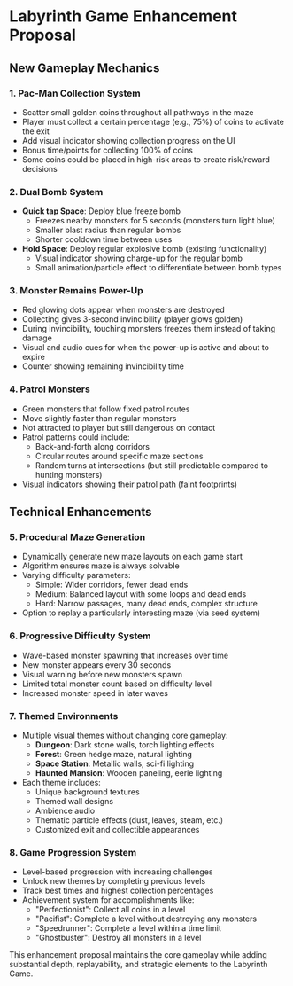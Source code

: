 # Labyrinth Game Enhancement Proposal

## New Gameplay Mechanics

### 1. Pac-Man Collection System
- Scatter small golden coins throughout all pathways in the maze
- Player must collect a certain percentage (e.g., 75%) of coins to activate the exit
- Add visual indicator showing collection progress on the UI
- Bonus time/points for collecting 100% of coins
- Some coins could be placed in high-risk areas to create risk/reward decisions

### 2. Dual Bomb System
- **Quick tap Space**: Deploy blue freeze bomb
  - Freezes nearby monsters for 5 seconds (monsters turn light blue)
  - Smaller blast radius than regular bombs
  - Shorter cooldown time between uses
- **Hold Space**: Deploy regular explosive bomb (existing functionality)
  - Visual indicator showing charge-up for the regular bomb
  - Small animation/particle effect to differentiate between bomb types

### 3. Monster Remains Power-Up
- Red glowing dots appear when monsters are destroyed
- Collecting gives 3-second invincibility (player glows golden)
- During invincibility, touching monsters freezes them instead of taking damage
- Visual and audio cues for when the power-up is active and about to expire
- Counter showing remaining invincibility time

### 4. Patrol Monsters
- Green monsters that follow fixed patrol routes
- Move slightly faster than regular monsters
- Not attracted to player but still dangerous on contact
- Patrol patterns could include:
  - Back-and-forth along corridors
  - Circular routes around specific maze sections
  - Random turns at intersections (but still predictable compared to hunting monsters)
- Visual indicators showing their patrol path (faint footprints)

## Technical Enhancements

### 5. Procedural Maze Generation
- Dynamically generate new maze layouts on each game start
- Algorithm ensures maze is always solvable
- Varying difficulty parameters:
  - Simple: Wider corridors, fewer dead ends
  - Medium: Balanced layout with some loops and dead ends
  - Hard: Narrow passages, many dead ends, complex structure
- Option to replay a particularly interesting maze (via seed system)

### 6. Progressive Difficulty System
- Wave-based monster spawning that increases over time
- New monster appears every 30 seconds
- Visual warning before new monsters spawn
- Limited total monster count based on difficulty level
- Increased monster speed in later waves

### 7. Themed Environments
- Multiple visual themes without changing core gameplay:
  - **Dungeon**: Dark stone walls, torch lighting effects
  - **Forest**: Green hedge maze, natural lighting
  - **Space Station**: Metallic walls, sci-fi lighting
  - **Haunted Mansion**: Wooden paneling, eerie lighting
- Each theme includes:
  - Unique background textures
  - Themed wall designs
  - Ambience audio
  - Thematic particle effects (dust, leaves, steam, etc.)
  - Customized exit and collectible appearances

### 8. Game Progression System
- Level-based progression with increasing challenges
- Unlock new themes by completing previous levels
- Track best times and highest collection percentages
- Achievement system for accomplishments like:
  - "Perfectionist": Collect all coins in a level
  - "Pacifist": Complete a level without destroying any monsters
  - "Speedrunner": Complete a level within a time limit
  - "Ghostbuster": Destroy all monsters in a level

This enhancement proposal maintains the core gameplay while adding substantial depth, replayability, and strategic elements to the Labyrinth Game.